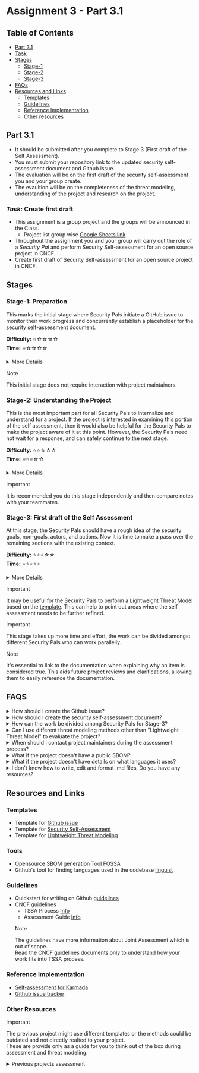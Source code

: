 # Assignment 3 - Part 3.1
## Table of Contents

- [Part 3.1](#part-31)
- [Task](#task-create-first-draft)
- [Stages](#stages)
  - [Stage-1](#stage-1-preparation)
  - [Stage-2](#stage-2-understanding-the-project)
  - [Stage-3](#stage-3-first-draft-of-the-self-assessment)
- [FAQs](#faqs)
- [Resources and Links](#resources-and-links)
  - [Templates](#templates)
  - [Guidelines](#guidelines)
  - [Reference Implementation](#reference-implementation)
  - [Other resources](#other-resources)

## Part 3.1
- It should be submitted after you complete to Stage 3 (First draft of the Self Assessment).
- You must submit your repository link to the updated security self-assessment document and Github issue.
- The evaluation will be on the first draft of the security self-assessment you and your group create.
- The evaultion will be on the completeness of the threat modeling, understanding of the project and research on the project.

### *Task:* Create first draft
- This assignment is a group project and the groups will be announced in the Class.
  - Project list group wise [Google Sheets link](https://docs.google.com/spreadsheets/d/1Ptk-5WuY9kG5gNONQ8X4Tn57V6LiWvET2wnOYw_KFyU/edit?usp=sharing)
- Throughout the assignment you and your group will carry out the role of a *Security Pal* and perform Security Self-assessment for an open source project in CNCF.
- Create first draft of Security Self-assessment for an open source project in CNCF.


## Stages
### Stage-1: **Preparation**
This marks the initial stage where Security Pals initiate a GitHub issue to monitor their work progress and concurrently 
establish a placeholder for the security self-assessment document.<br>

**Difficulty:** ⭐️☆☆☆☆ <br>
**Time:** ⭐️☆☆☆☆ <br>

<details>
<summary> More Details </summary>

- Create a GitHub issue:
  - Create a Github issue in CNCF TAG-Security Github repository to initiate the process.
  - Update the information in the Github issue.<br>

- Review the Project Information:
  - Review available project information and documentation.
  - This includes prior KubeCon talks, webpages, project documentation, etc.<br>

- Create draft security self-assessment document:
  - Fork the CNCF TAG-Security repository.
  - Create a new folder for your project in the assessments/projects folder.  
  - Create a draft document for the security self assessment in your project folder.
  - This document includes metadata details and placeholders for all sections.
  - Update the Metadata section of the document.<br>
</details>

> [!NOTE]
> This initial stage does not require interaction with project maintainers.

### Stage-2: **Understanding the Project**
This is the most important part for all Security Pals to internalize and understand for a project.
If the project is interested in examining this portion of the self assessment, then it would also be
helpful for the Security Pals to make the project aware of it at this point. However, the Security
Pals need not wait for a response, and can safely continue to the next stage.<br>

**Difficulty:** ⭐️⭐️☆☆☆ <br>
**Time:** ⭐️⭐️⭐️☆☆ <br>

<details>
<summary> More Details </summary>

- Security Pals must understand the overall project at a sufficient level of details like:
  - Project functionality and typical usage.
  - Roles of involved parties (e.g., sidecar, central server, maintainers).
  - Actions performed (e.g., data collection, query language, software release).
  - Project's goals (e.g., access control, software source control).
  - Project's non-goals (e.g., preventing insider data leaks).
- Complete the following in the Overview section of the self assessment document:
  - About Project
  - Background
  - Actors
  - Actions
  - Goals
  - Non-Goals

</details>

> [!IMPORTANT]
> It is recommended you do this stage independently and then compare notes with your teammates. 

### Stage-3: **First draft of the Self Assessment**
At this stage, the Security Pals should have a rough idea of the security goals, non-goals, actors, and actions. 
Now it is time to make a pass over the remaining sections with the existing context.<br>

**Difficulty:** ⭐️⭐️⭐️☆☆ <br>
**Time:** ⭐️⭐️⭐️⭐️⭐️ <br>

<details>
<summary> More Details </summary>

- Complete the following sections in the self assessment document:
  - Self assessment use
  - Security functions and features
  - Project compliance
  - Secure development practices
  - Security issue resolution
  - Appendix

</details>

> [!IMPORTANT]
> It may be useful for the Security Pals to perform a Lightweight Threat Model based on the
[template](https://docs.google.com/document/d/1tuGtKrjcreDFlHcXYCTjLvy3mjyamdQzwCZr6uqFcR4/edit#heading=h.w0tawqz3390z). 
This can help to point out areas where the self assessment needs to be further refined.

> [!IMPORTANT]
> This stage takes up more time and effort, the work can be divided amongst different Security Pals who can work parallelly.

> [!NOTE]
> It's essential to link to the documentation when explaining why an item is considered true.
> This aids future project reviews and clarifications, allowing them to easily reference the documentation.

## FAQS
<details>
<summary> How should I create the Github issue? </summary>

  - Use the template of provided in the **Resources and Links** section to create the Github issue.

</details>

<details>
<summary> How should I create the security self-assessment document? </summary>

  - Use the template of provided in the **Resources and Links** section to create the security self-assessment document.

</details>


<details>
<summary> How can the work be divided among Security Pals for Stage-3? </summary>

  - For instance, one Security Pal could focus on Project Compliance and Secure Development, another could handle Self-assessment use and Security functions and features, and a third could complete the Appendix.

</details>

<details>
<summary> Can I use different threat modeling methods other than "Lightweight Threat Model" to evaluate the project? </summary>

  - Yes, you can use STRIDE, PASTA or anyother suitable threat modeling techniques. But make sure you document it properly and the analysis has to be holistic. 

</details>

<details>
<summary> When should I contact project maintainers during the assessment process? </summary>

  - Reach out to project maintainers as soon as you have a good first draft document. 

</details>

<details>
<summary> What if the project doesn't have a public SBOM? </summary>

  - You can use opensource SBOM tools to generate the SBOM for the project codebase and use it in your document. One of the common opensource SBOM generator is provided in the **Resources and Links** section.

</details>

<details>
<summary> What if the project doesn't have details on what languages it uses? </summary>

  - You can use Github's tool for finding languages used in the codebase and use it in your document. Tool link is provided in the **Resources and Links** section.

</details>

<details>
<summary> I don't know how to write, edit and format .md files, Do you have any resources? </summary>

  - There are many resources online to help you with it. You can use Github guidelines for writing, editing and formating on .md files. Link is provided in the **Resources and Links** section.

> [!IMPORTANT]
> The quality of the assessment is more important than the asthetics and presentation.
> The document should be readable properly formatted but has content you create is of more value.

</details>

## Resources and Links

### Templates

- Template for [Github issue](/Samples/Github_issue.txt)
- Template for [Security Self-Assessment](/Samples/self-assessment.md)
- Template for [Lightweight Threat Modeling](https://docs.google.com/document/d/1tuGtKrjcreDFlHcXYCTjLvy3mjyamdQzwCZr6uqFcR4/edit#heading=h.w0tawqz3390z)

### Tools
- Opensource SBOM generation Tool [FOSSA](https://app.fossa.com/)
- Github's tool for finding languages used in the codebase [linguist](https://github.com/github-linguist/linguist)

### Guidelines
- Quickstart for writing on Github [guidelines](https://docs.github.com/en/get-started/writing-on-github/getting-started-with-writing-and-formatting-on-github/quickstart-for-writing-on-github)
- CNCF guidelines
  - TSSA Process [Info](https://github.com/cncf/tag-security/tree/main/assessments)
  - Assessment Guide [Info](https://github.com/cncf/tag-security/tree/main/assessments/guide)
  > [!NOTE]
  > The guidelines have more information about Joint Assessment which is out of scope.<br>
  > Read the CNCF guidelines documents only to understand how your work fits into TSSA process.

### Reference Implementation
- [Self-assessment for Karmada](https://github.com/Rana-KV/tag-security/blob/main/assessments/projects/karmada/self-assessment.md)
- [Github issue tracker](https://github.com/cncf/tag-security/issues/1112)

### Other Resources

> [!IMPORTANT]
> The previous project might use different templates or the methods could be outdated and not directly realted to your project.<br>
> These are provide only as a guide for you to think out of the box during assessment and threat modeling.

<details>
<summary> Previous projects assessment </summary>
  
  - [in-toto security self-assessment](https://github.com/Rana-KV/tag-security/blob/main/assessments/projects/in-toto/self-assessment.md)
  - [Flux Multi-tenancy Security Self-assessment](https://docs.google.com/document/d/1SluYVDuq-egSTurcnrVRMJw6ecSV65Qtgi10T4WHyYs/edit#heading=h.1tct6t54k4bs)
  - [Flux Multitenancy: Lightweight Threat Modelling Recommendations](https://docs.google.com/document/d/1Ruf3VNmdJyvp5bgiu3rjhNDEZx3zK4Ui6BIonkHwl_E/edit#heading=h.s2vhbyeeeqni)
  - [Flagger Security Self-Assessment](https://docs.google.com/document/d/1bdsWHT1L403ss1meMF6zR1G4hUy2qLtIi8I-IMKEMmM/edit#heading=h.e3ph7yi8m6k)
  - [Flatcar Container Linux Self-Assessment](https://docs.google.com/document/d/1rj9HpBLskgc1FUt1LEeXmMGXdHVEY6qeQt1yocBLmi8/edit#heading=h.20c78dkf8ou0)
  - [KubeEdge Security Self-Assessment](https://github.com/kubeedge/community/blob/master/sig-security/self-assessment.md)
  - [Cloud Native Buildpacks Security Assessment](https://github.com/cncf/tag-security/blob/main/assessments/projects/buildpacks/self-assessment.md)
  - [Cluster API Security Self-Assessment](https://github.com/kubernetes/sig-security/blob/main/sig-security-assessments/cluster-api/self-assessment.md)
  - [Kyverno Security Self Assessment](https://github.com/kyverno/tag-security/blob/kyverno-self-assessment/assessments/projects/kyverno/self-assessment.md#self-assessment-use)
  - [Harbor Project Self Assessment](https://github.com/Rana-KV/tag-security/blob/main/assessments/projects/harbor/self-assessment.md#intended-use)
  - [OPA security self-assessment](https://github.com/cncf/tag-security/blob/main/assessments/projects/opa/self-assessment.md)
  - [Pixie Security Self Assessment](https://github.com/Rana-KV/tag-security/blob/main/assessments/projects/pixie/self-assessment.md)
  - [Keycloak Project](https://github.com/Rana-KV/tag-security/blob/main/assessments/projects/keycloak/self-assessment.md)
</details>
